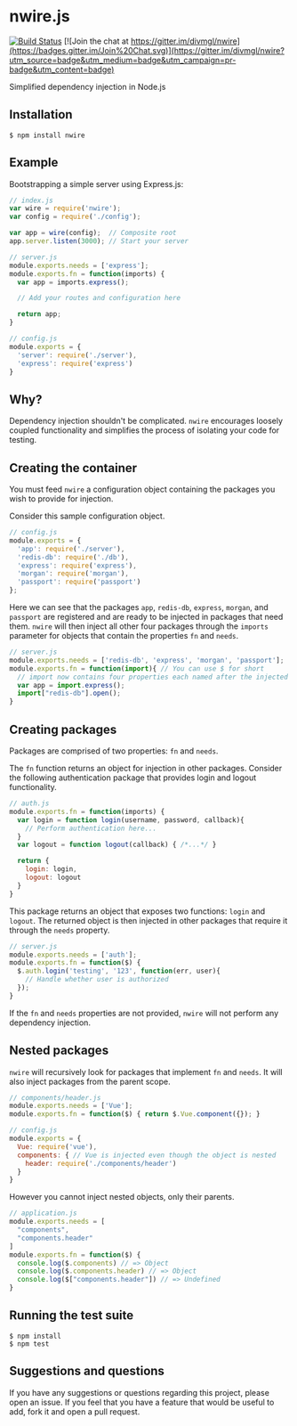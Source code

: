# nwire.js

[![Build Status](https://travis-ci.org/divmgl/nwire.svg?branch=master)](https://travis-ci.org/divmgl/nwire)
[![Join the chat at https://gitter.im/divmgl/nwire](https://badges.gitter.im/Join%20Chat.svg)](https://gitter.im/divmgl/nwire?utm_source=badge&utm_medium=badge&utm_campaign=pr-badge&utm_content=badge)

Simplified dependency injection in Node.js

## Installation
`$ npm install nwire`

## Example

Bootstrapping a simple server using Express.js:

```js
// index.js
var wire = require('nwire');
var config = require('./config');

var app = wire(config);  // Composite root
app.server.listen(3000); // Start your server
```
```js
// server.js
module.exports.needs = ['express'];     
module.exports.fn = function(imports) {
  var app = imports.express();

  // Add your routes and configuration here

  return app;
}
```
```js
// config.js
module.exports = {
  'server': require('./server'),
  'express': require('express')
}
```

## Why?

Dependency injection shouldn't be complicated. `nwire` encourages loosely coupled functionality and simplifies the process of isolating your code for testing.

## Creating the container

You must feed `nwire` a configuration object containing the packages you wish to provide for injection.

Consider this sample configuration object.
```js
// config.js
module.exports = {
  'app': require('./server'),
  'redis-db': require('./db'),
  'express': require('express'),
  'morgan': require('morgan'),
  'passport': require('passport')
};
```

Here we can see that the packages `app`, `redis-db`, `express`, `morgan`, and `passport` are registered and are ready to be injected in packages that need them. `nwire` will then inject all other four packages through the `imports` parameter for objects that contain the properties `fn` and `needs`.

```js
// server.js
module.exports.needs = ['redis-db', 'express', 'morgan', 'passport'];
module.exports.fn = function(import){ // You can use $ for short
  // import now contains four properties each named after the injected packages
  var app = import.express();
  import["redis-db"].open();
}
```

## Creating packages

Packages are comprised of two properties: `fn` and `needs`.

The `fn` function returns an object for injection in other packages. Consider the following authentication package that provides login and logout functionality.

```js
// auth.js
module.exports.fn = function(imports) {
  var login = function login(username, password, callback){
    // Perform authentication here...
  }
  var logout = function logout(callback) { /*...*/ }

  return {
    login: login,
    logout: logout
  }
}
```
This package returns an object that exposes two functions: `login` and `logout`. The returned object is then injected in  other packages that require it through the `needs` property.

```js
// server.js
module.exports.needs = ['auth'];
module.exports.fn = function($) {
  $.auth.login('testing', '123', function(err, user){
    // Handle whether user is authorized
  });
}
```
If the `fn` and `needs` properties are not provided, `nwire` will not perform any dependency injection.

## Nested packages

`nwire` will recursively look for packages that implement `fn` and `needs`. It will also inject packages from the parent scope.

```js
// components/header.js
module.exports.needs = ['Vue'];
module.exports.fn = function($) { return $.Vue.component({}); }
```
```js
// config.js
module.exports = {
  Vue: require('vue'),
  components: { // Vue is injected even though the object is nested
    header: require('./components/header')
  }
}
```

However you cannot inject nested objects, only their parents.

```js
// application.js
module.exports.needs = [
  "components",
  "components.header"
]
module.exports.fn = function($) {
  console.log($.components) // => Object
  console.log($.components.header) // => Object
  console.log($["components.header"]) // => Undefined
}
```

## Running the test suite

```
$ npm install
$ npm test
```

## Suggestions and questions

If you have any suggestions or questions regarding this project, please open an issue. If you feel that you have a feature that would be useful to add, fork it and open a pull request.
